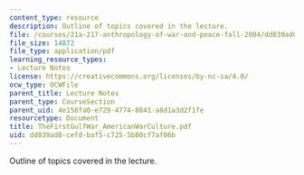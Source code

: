 ```yaml
---
content_type: resource
description: Outline of topics covered in the lecture.
file: /courses/21a-217-anthropology-of-war-and-peace-fall-2004/dd839ad0cefdbaf5c7255b80cf7af06b_TheFirstGulfWar_AmericanWarCulture.pdf
file_size: 14872
file_type: application/pdf
learning_resource_types:
- Lecture Notes
license: https://creativecommons.org/licenses/by-nc-sa/4.0/
ocw_type: OCWFile
parent_title: Lecture Notes
parent_type: CourseSection
parent_uid: 4e158fa0-e729-4774-8841-a8d1a3d2f1fe
resourcetype: Document
title: TheFirstGulfWar_AmericanWarCulture.pdf
uid: dd839ad0-cefd-baf5-c725-5b80cf7af06b
---
```

Outline of topics covered in the lecture.